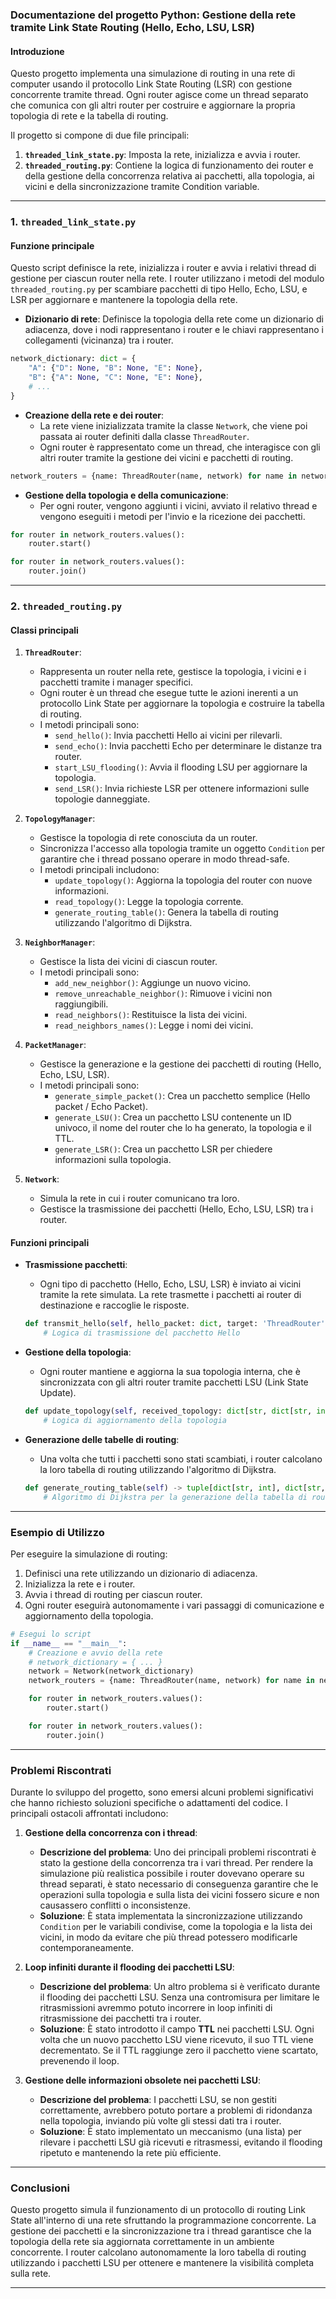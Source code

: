 ### **Documentazione del progetto Python: Gestione della rete tramite Link State Routing (Hello, Echo, LSU, LSR)**

#### **Introduzione**

Questo progetto implementa una simulazione di routing in una rete di computer usando il protocollo Link State Routing (LSR) con gestione concorrente tramite thread. Ogni router agisce come un thread separato che comunica con gli altri router per costruire e aggiornare la propria topologia di rete e la tabella di routing.

Il progetto si compone di due file principali:

1. **`threaded_link_state.py`**: Imposta la rete, inizializza e avvia i router.
2. **`threaded_routing.py`**: Contiene la logica di funzionamento dei router e della gestione della concorrenza relativa ai pacchetti, alla topologia, ai vicini e della sincronizzazione tramite Condition variable.

---

### **1. `threaded_link_state.py`**

#### **Funzione principale**

Questo script definisce la rete, inizializza i router e avvia i relativi thread di gestione per ciascun router nella rete.
I router utilizzano i metodi del modulo `threaded_routing.py` per scambiare pacchetti di tipo Hello, Echo, LSU, e LSR per aggiornare e mantenere la topologia della rete.

- **Dizionario di rete**: Definisce la topologia della rete come un dizionario di adiacenza, dove i nodi rappresentano i router e le chiavi rappresentano i collegamenti (vicinanza) tra i router.

```python
network_dictionary: dict = {
    "A": {"D": None, "B": None, "E": None},
    "B": {"A": None, "C": None, "E": None},
    # ...
}
```

- **Creazione della rete e dei router**:
  - La rete viene inizializzata tramite la classe `Network`, che viene poi passata ai router definiti dalla classe `ThreadRouter`.
  - Ogni router è rappresentato come un thread, che interagisce con gli altri router tramite la gestione dei vicini e pacchetti di routing.

```python
network_routers = {name: ThreadRouter(name, network) for name in network_dictionary}
```

- **Gestione della topologia e della comunicazione**:
  - Per ogni router, vengono aggiunti i vicini, avviato il relativo thread e vengono eseguiti i metodi per l'invio e la ricezione dei pacchetti.

```python
for router in network_routers.values():
    router.start()

for router in network_routers.values():
    router.join()
```

---

### **2. `threaded_routing.py`**

#### **Classi principali**

1. **`ThreadRouter`**:
   - Rappresenta un router nella rete, gestisce la topologia, i vicini e i pacchetti tramite i manager specifici.
   - Ogni router è un thread che esegue tutte le azioni inerenti a un protocollo Link State per aggiornare la topologia e costruire la tabella di routing.
   - I metodi principali sono:
     - `send_hello()`: Invia pacchetti Hello ai vicini per rilevarli.
     - `send_echo()`: Invia pacchetti Echo per determinare le distanze tra router.
     - `start_LSU_flooding()`: Avvia il flooding LSU per aggiornare la topologia.
     - `send_LSR()`: Invia richieste LSR per ottenere informazioni sulle topologie danneggiate.

2. **`TopologyManager`**:
   - Gestisce la topologia di rete conosciuta da un router.
   - Sincronizza l'accesso alla topologia tramite un oggetto `Condition` per garantire che i thread possano operare in modo thread-safe.
   - I metodi principali includono:
     - `update_topology()`: Aggiorna la topologia del router con nuove informazioni.
     - `read_topology()`: Legge la topologia corrente.
     - `generate_routing_table()`: Genera la tabella di routing utilizzando l'algoritmo di Dijkstra.

3. **`NeighborManager`**:
   - Gestisce la lista dei vicini di ciascun router.
   - I metodi principali sono:
     - `add_new_neighbor()`: Aggiunge un nuovo vicino.
     - `remove_unreachable_neighbor()`: Rimuove i vicini non raggiungibili.
     - `read_neighbors()`: Restituisce la lista dei vicini.
     - `read_neighbors_names()`: Legge i nomi dei vicini.

4. **`PacketManager`**:
   - Gestisce la generazione e la gestione dei pacchetti di routing (Hello, Echo, LSU, LSR).
   - I metodi principali sono:
     - `generate_simple_packet()`: Crea un pacchetto semplice (Hello packet / Echo Packet).
     - `generate_LSU()`: Crea un pacchetto LSU contenente un ID univoco, il nome del router che lo ha generato, la topologia e il TTL.
     - `generate_LSR()`: Crea un pacchetto LSR per chiedere informazioni sulla topologia.

5. **`Network`**:
   - Simula la rete in cui i router comunicano tra loro.
   - Gestisce la trasmissione dei pacchetti (Hello, Echo, LSU, LSR) tra i router.

#### **Funzioni principali**

- **Trasmissione pacchetti**:
  - Ogni tipo di pacchetto (Hello, Echo, LSU, LSR) è inviato ai vicini tramite la rete simulata. La rete trasmette i pacchetti ai router di destinazione e raccoglie le risposte.
  
  ```python
  def transmit_hello(self, hello_packet: dict, target: 'ThreadRouter') -> bool:
      # Logica di trasmissione del pacchetto Hello
  ```

- **Gestione della topologia**:
  - Ogni router mantiene e aggiorna la sua topologia interna, che è sincronizzata con gli altri router tramite pacchetti LSU (Link State Update).
  
  ```python
  def update_topology(self, received_topology: dict[str, dict[str, int]]) -> bool:
      # Logica di aggiornamento della topologia
  ```

- **Generazione delle tabelle di routing**:
  - Una volta che tutti i pacchetti sono stati scambiati, i router calcolano la loro tabella di routing utilizzando l'algoritmo di Dijkstra.

  ```python
  def generate_routing_table(self) -> tuple[dict[str, int], dict[str, str]]:
      # Algoritmo di Dijkstra per la generazione della tabella di routing e dei next hop
  ```

---

### **Esempio di Utilizzo**

Per eseguire la simulazione di routing:

1. Definisci una rete utilizzando un dizionario di adiacenza.
2. Inizializza la rete e i router.
3. Avvia i thread di routing per ciascun router.
4. Ogni router eseguirà autonomamente i vari passaggi di comunicazione e aggiornamento della topologia.
```python
# Esegui lo script
if __name__ == "__main__":
    # Creazione e avvio della rete
    # network_dictionary = { ... }
    network = Network(network_dictionary)
    network_routers = {name: ThreadRouter(name, network) for name in network_dictionary}

    for router in network_routers.values():
        router.start()

    for router in network_routers.values():
        router.join()
```
---

### Problemi Riscontrati
Durante lo sviluppo del progetto, sono emersi alcuni problemi significativi che hanno richiesto soluzioni specifiche o adattamenti del codice.
I principali ostacoli affrontati includono:

1. **Gestione della concorrenza con i thread**:
   - **Descrizione del problema**: Uno dei principali problemi riscontrati è stato la gestione della concorrenza tra i vari thread. Per rendere la simulazione più realistica possibile i router dovevano operare su thread separati, è stato necessario di conseguenza garantire che le operazioni sulla topologia e sulla lista dei vicini fossero sicure e non causassero conflitti o inconsistenze.
   - **Soluzione**: È stata implementata la sincronizzazione utilizzando `Condition` per le variabili condivise, come la topologia e la lista dei vicini, in modo da evitare che più thread potessero modificarle contemporaneamente.

2. **Loop infiniti durante il flooding dei pacchetti LSU**:
   - **Descrizione del problema**: Un altro problema si è verificato durante il flooding dei pacchetti LSU. Senza una contromisura per limitare le ritrasmissioni avremmo potuto incorrere in loop infiniti di ritrasmissione dei pacchetti tra i router.
   - **Soluzione**: È stato introdotto il campo **TTL** nei pacchetti LSU. Ogni volta che un nuovo pacchetto LSU viene ricevuto, il suo TTL viene decrementato. Se il TTL raggiunge zero il pacchetto viene scartato, prevenendo il loop.

3. **Gestione delle informazioni obsolete nei pacchetti LSU**:
   - **Descrizione del problema**: I pacchetti LSU, se non gestiti correttamente, avrebbero potuto portare a problemi di ridondanza nella topologia, inviando più volte gli stessi dati tra i router.
   - **Soluzione**: È stato implementato un meccanismo (una lista) per rilevare i pacchetti LSU già ricevuti e ritrasmessi, evitando il flooding ripetuto e mantenendo la rete più efficiente.

---

### **Conclusioni**
Questo progetto simula il funzionamento di un protocollo di routing Link State all'interno di una rete sfruttando la programmazione concorrente.
La gestione dei pacchetti e la sincronizzazione tra i thread garantisce che la topologia della rete sia aggiornata correttamente in un ambiente concorrente.
I router calcolano autonomamente la loro tabella di routing utilizzando i pacchetti LSU per ottenere e mantenere la visibilità completa sulla rete.

---
